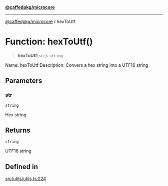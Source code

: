 [**@caffedpkg/microcore**](../README.md)

***

[@caffedpkg/microcore](../globals.md) / hexToUtf

# Function: hexToUtf()

> **hexToUtf**(`str`): `string`

Name: hexToUtf
Description: Convers a hex string into a UTF16 string

## Parameters

### str

`string`

Hex string

## Returns

`string`

UTF16 string

## Defined in

[src/utils/utils.ts:224](https://github.com/caffed/microcore/blob/3444f5042af4893783a848f270124aa74f8db032/src/utils/utils.ts#L224)
